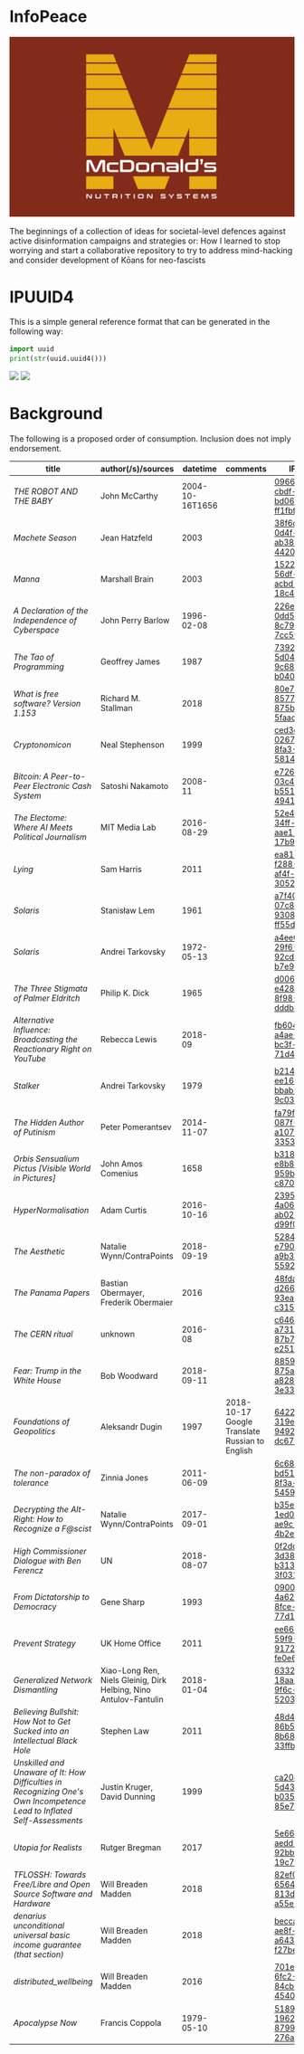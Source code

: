 # InfoPeace

![](https://raw.githubusercontent.com/wdbm/InfoPeace/master/media/McDonalds_Nutrition_Systems.png)

The beginnings of a collection of ideas for societal-level defences against active disinformation campaigns and strategies or: How I learned to stop worrying and start a collaborative repository to try to address mind-hacking and consider development of Kōans for neo-fascists

# IPUUID4

This is a simple general reference format that can be generated in the following way:

```Python
import uuid
print(str(uuid.uuid4()))
```

![](https://raw.githubusercontent.com/wdbm/InfoPeace/master/media/image20181018_175523456.png)
![](https://raw.githubusercontent.com/wdbm/InfoPeace/master/media/image20181018_175644246.png)

# Background

The following is a proposed order of consumption. Inclusion does not imply endorsement.

|**title**                                                                                                              |**author(/s)**/**sources**                                       |**datetime**   |**comments**                                  |**IPUUID4**                                                                                      |
|-----------------------------------------------------------------------------------------------------------------------|-----------------------------------------------------------------|---------------|----------------------------------------------|-------------------------------------------------------------------------------------------------|
|*THE ROBOT AND THE BABY*                                                                                               |John McCarthy                                                    |2004-10-16T1656|                                              |[09663760-cbdf-4bb4-bd06-ff1fbffb1224](https://www.wdbm.pro/09663760-cbdf-4bb4-bd06-ff1fbffb1224)|
|*Machete Season*                                                                                                       |Jean Hatzfeld                                                    |2003           |                                              |[38f6de7a-0d4f-41a0-ab38-4420dce30da2](https://www.wdbm.pro/38f6de7a-0d4f-41a0-ab38-4420dce30da2)|
|*Manna*                                                                                                                |Marshall Brain                                                   |2003           |                                              |[1522b5e6-56df-4208-acbd-18c48325d211](https://www.wdbm.pro/1522b5e6-56df-4208-acbd-18c48325d211)|
|*A Declaration of the Independence of Cyberspace*                                                                      |John Perry Barlow                                                |1996-02-08     |                                              |[226e9b26-0dd5-4623-8c79-7cc59af9520c](https://www.wdbm.pro/226e9b26-0dd5-4623-8c79-7cc59af9520c)|
|*The Tao of Programming*                                                                                               |Geoffrey James                                                   |1987           |                                              |[73925d3a-5d04-4f04-9c68-b0408c55553d](https://www.wdbm.pro/73925d3a-5d04-4f04-9c68-b0408c55553d)|
|*What is free software? Version 1.153*                                                                                 |Richard M. Stallman                                              |2018           |                                              |[80e7b3a2-8577-4836-875b-5faace8c6699](https://www.wdbm.pro/80e7b3a2-8577-4836-875b-5faace8c6699)|
|*Cryptonomicon*                                                                                                        |Neal Stephenson                                                  |1999           |                                              |[ced3e3de-0267-4684-8fa3-5814d0a4e23d](https://www.wdbm.pro/ced3e3de-0267-4684-8fa3-5814d0a4e23d)|
|*Bitcoin: A Peer-to-Peer Electronic Cash System*                                                                       |Satoshi Nakamoto                                                 |2008-11        |                                              |[e726c7ad-03c4-4ee1-b551-4941ba5788eb](https://www.wdbm.pro/e726c7ad-03c4-4ee1-b551-4941ba5788eb)|
|*The Electome: Where AI Meets Political Journalism*                                                                    |MIT Media Lab                                                    |2016-08-29     |                                              |[52e4ebd8-34ff-4d1b-aae1-17b974fcb62c](https://www.wdbm.pro/52e4ebd8-34ff-4d1b-aae1-17b974fcb62c)|
|*Lying*                                                                                                                |Sam Harris                                                       |2011           |                                              |[ea8161fb-f288-4723-af4f-3052608ccecb](https://www.wdbm.pro/ea8161fb-f288-4723-af4f-3052608ccecb)|
|*Solaris*                                                                                                              |Stanisław Lem                                                    |1961           |                                              |[a7f408a8-07c8-40ed-9308-ff55d22576b5](https://www.wdbm.pro/a7f408a8-07c8-40ed-9308-ff55d22576b5)|
|*Solaris*                                                                                                              |Andrei Tarkovsky                                                 |1972-05-13     |                                              |[a4ee0cae-29f6-47b2-92cd-b7e926437659](https://www.wdbm.pro/a4ee0cae-29f6-47b2-92cd-b7e926437659)|
|*The Three Stigmata of Palmer Eldritch*                                                                                |Philip K. Dick                                                   |1965           |                                              |[d00658f0-e428-4b2f-8f98-dddb8703d7c6](https://www.wdbm.pro/d00658f0-e428-4b2f-8f98-dddb8703d7c6)|
|*Alternative Influence: Broadcasting the Reactionary Right on YouTube*                                                 |Rebecca Lewis                                                    |2018-09        |                                              |[fb6041c5-a4ae-4b5e-bc3f-71d4bcd68d11](https://www.wdbm.pro/fb6041c5-a4ae-4b5e-bc3f-71d4bcd68d11)|
|*Stalker*                                                                                                              |Andrei Tarkovsky                                                 |1979           |                                              |[b2142bf8-ee16-4a51-bbab-9c035bc1db68](https://www.wdbm.pro/b2142bf8-ee16-4a51-bbab-9c035bc1db68)|
|*The Hidden Author of Putinism*                                                                                        |Peter Pomerantsev                                                |2014-11-07     |                                              |[fa79ffd4-087f-4ef3-a107-33537bb6aed7](https://www.wdbm.pro/fa79ffd4-087f-4ef3-a107-33537bb6aed7)|
|*Orbis Sensualium Pictus [Visible World in Pictures]*                                                                  |John Amos Comenius                                               |1658           |                                              |[b318a281-e8b8-4750-959b-c8703d4b48ee](https://www.wdbm.pro/b318a281-e8b8-4750-959b-c8703d4b48ee)|
|*HyperNormalisation*                                                                                                   |Adam Curtis                                                      |2016-10-16     |                                              |[23959c86-4a06-4d6e-ab02-d99f02348740](https://www.wdbm.pro/23959c86-4a06-4d6e-ab02-d99f02348740)|
|*The Aesthetic*                                                                                                        |Natalie Wynn/ContraPoints                                        |2018-09-19     |                                              |[52840730-e790-44b7-a9b3-5592e7651972](https://www.wdbm.pro/52840730-e790-44b7-a9b3-5592e7651972)|
|*The Panama Papers*                                                                                                    |Bastian Obermayer, Frederik Obermaier                            |2016           |                                              |[48fda897-d266-45a1-93ea-c3156154df58](https://www.wdbm.pro/48fda897-d266-45a1-93ea-c3156154df58)|
|*The CERN ritual*                                                                                                      |unknown                                                          |2016-08        |                                              |[c646da7a-a731-4b68-87b7-e251c3c4d5b1](https://www.wdbm.pro/c646da7a-a731-4b68-87b7-e251c3c4d5b1)|
|*Fear: Trump in the White House*                                                                                       |Bob Woodward                                                     |2018-09-11     |                                              |[88591f31-875a-472b-a828-3e332859d1e4](https://www.wdbm.pro/88591f31-875a-472b-a828-3e332859d1e4)|
|*Foundations of Geopolitics*                                                                                           |Aleksandr Dugin                                                  |1997           |2018-10-17 Google Translate Russian to English|[642229f1-319e-43b7-9492-dc678b08698b](https://www.wdbm.pro/642229f1-319e-43b7-9492-dc678b08698b)|
|*The non-paradox of tolerance*                                                                                         |Zinnia Jones                                                     |2011-06-09     |                                              |[6c689bba-bd51-4468-8f3a-545968cb29a2](https://www.wdbm.pro/6c689bba-bd51-4468-8f3a-545968cb29a2)|
|*Decrypting the Alt-Right: How to Recognize a F@scist*                                                                 |Natalie Wynn/ContraPoints                                        |2017-09-01     |                                              |[b35ea4b1-1ed0-4ad5-ae9c-4b2ebbb60c79](https://www.wdbm.pro/b35ea4b1-1ed0-4ad5-ae9c-4b2ebbb60c79)|
|*High Commissioner Dialogue with Ben Ferencz*                                                                          |UN                                                               |2018-08-07     |                                              |[0f2dd31f-3d38-4e48-b313-3f031f28d3a2](https://www.wdbm.pro/0f2dd31f-3d38-4e48-b313-3f031f28d3a2)|
|*From Dictatorship to Democracy*                                                                                       |Gene Sharp                                                       |1993           |                                              |[0900817a-4a62-49b1-8fce-77d128d817b1](https://www.wdbm.pro/0900817a-4a62-49b1-8fce-77d128d817b1)|
|*Prevent Strategy*                                                                                                     |UK Home Office                                                   |2011           |                                              |[ee66cf1c-59f9-40fb-9172-fe0e6042d978](https://www.wdbm.pro/ee66cf1c-59f9-40fb-9172-fe0e6042d978)|
|*Generalized Network Dismantling*                                                                                      |Xiao-Long Ren, Niels Gleinig, Dirk Helbing, Nino Antulov-Fantulin|2018-01-04     |                                              |[6332ea7e-18aa-4f5d-9f6c-5203654296a2](https://www.wdbm.pro/6332ea7e-18aa-4f5d-9f6c-5203654296a2)|
|*Believing Bullshit: How Not to Get Sucked into an Intellectual Black Hole*                                            |Stephen Law                                                      |2011           |                                              |[48d4c55d-86b5-4cfe-8b68-33ffbe98c21e](https://www.wdbm.pro/48d4c55d-86b5-4cfe-8b68-33ffbe98c21e)|
|*Unskilled and Unaware of It: How Difficulties in Recognizing One's Own Incompetence Lead to Inflated Self-Assessments*|Justin Kruger, David Dunning                                     |1999           |                                              |[ca20479b-5d43-4177-b035-85e7a2b4c0a4](https://www.wdbm.pro/ca20479b-5d43-4177-b035-85e7a2b4c0a4)|
|*Utopia for Realists*                                                                                                  |Rutger Bregman                                                   |2017           |                                              |[5e66187b-aedd-4974-92bb-19c7bcde1ee1](https://www.wdbm.pro/5e66187b-aedd-4974-92bb-19c7bcde1ee1)|
|*TFLOSSH: Towards Free/Libre and Open Source Software and Hardware*                                                    |Will Breaden Madden                                              |2018           |                                              |[82ef0d86-6564-48a5-813d-a55e319fe45b](https://www.wdbm.pro/82ef0d86-6564-48a5-813d-a55e319fe45b)|
|*denarius unconditional universal basic income guarantee (that section)*                                               |Will Breaden Madden                                              |2018           |                                              |[becca019-ae8f-47e3-a643-f27bece03534](https://www.wdbm.pro/becca019-ae8f-47e3-a643-f27bece03534)|
|*distributed_wellbeing*                                                                                                |Will Breaden Madden                                              |2016           |                                              |[701e1a41-6fc2-4386-84cb-4540818c784f](https://www.wdbm.pro/701e1a41-6fc2-4386-84cb-4540818c784f)|
|*Apocalypse Now*                                                                                                       |Francis Coppola                                                  |1979-05-10     |                                              |[518900c6-1962-4b33-8799-276a2a4f93de](https://www.wdbm.pro/518900c6-1962-4b33-8799-276a2a4f93de)|
